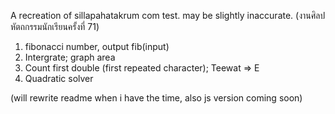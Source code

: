 A recreation of sillapahatakrum com test. may be slightly inaccurate.
(งานศิลปหัตถกรรมนักเรียนครั้งที่ 71)

1. fibonacci number, output fib(input)
2. Intergrate; graph area
3. Count first double (first repeated character); Teewat => E
4. Quadratic solver

(will rewrite readme when i have the time, also js version coming soon)